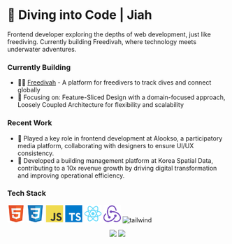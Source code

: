 # 🌊 Diving into Code | Jiah

Frontend developer exploring the depths of web development, just like freediving.
Currently building Freedivah, where technology meets underwater adventures.

### Currently Building
- 🏊‍♀ [Freedivah](https://github.com/f-lab-edu/Freedivah) - A platform for freedivers to track dives and connect globally
- 🎯 Focusing on: Feature-Sliced Design with a domain-focused approach, Loosely Coupled Architecture for flexibility and scalability

### Recent Work
- 🌱 Played a key role in frontend development at Alookso, a participatory media platform, collaborating with designers to ensure UI/UX consistency.
- 🏢 Developed a building management platform at Korea Spatial Data, contributing to a 10x revenue growth by driving digital transformation and improving operational efficiency.

### Tech Stack
<p align="left">
<img src="https://raw.githubusercontent.com/devicons/devicon/master/icons/html5/html5-original.svg" alt="html5" width="40" height="40"/>
<img src="https://raw.githubusercontent.com/devicons/devicon/master/icons/css3/css3-original.svg" alt="css3" width="40" height="40"/>
<img src="https://raw.githubusercontent.com/devicons/devicon/master/icons/javascript/javascript-original.svg" alt="javascript" width="40" height="40"/>
<img src="https://raw.githubusercontent.com/devicons/devicon/master/icons/typescript/typescript-original.svg" alt="typescript" width="40" height="40"/>
<img src="https://raw.githubusercontent.com/devicons/devicon/master/icons/react/react-original.svg" alt="react" width="40" height="40"/>
<img src="https://raw.githubusercontent.com/devicons/devicon/master/icons/redux/redux-original.svg" alt="redux" width="40" height="40"/>
<img src="https://www.vectorlogo.zone/logos/tailwindcss/tailwindcss-icon.svg" alt="tailwind" width="40" height="40"/>
</p>

<p align="center">
<a href="https://www.notion.so/jiah827/Jiah-s-Tech-Note-1204ef50e633800580b3ee8b70742719"><img src="https://img.shields.io/badge/Tech%20Blog-11B48A?style=flat-square&logo=Vimeo&logoColor=white&link=https://velog.io/@jiah"/></a>
<a href="https://www.linkedin.com/in/jiaah"><img src="https://img.shields.io/badge/LinkedIn-0A66C2?style=flat-square&logo=LinkedIn&logoColor=white&link=https://www.linkedin.com/in/jiah-lee"/></a>
</p>
